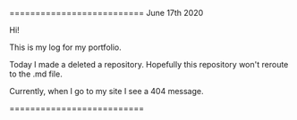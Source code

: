 ==========================
June 17th 2020

Hi!

This is my log for my portfolio.

Today I made a deleted a repository. Hopefully this repository won't reroute to the .md file.

Currently, when I go to my site I see a 404 message.


==========================


